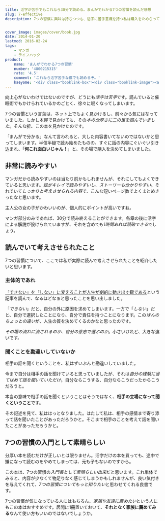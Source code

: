 ```yaml
---
title: 活字が苦手でもこれなら30分で読める。まんがでわかる7つの習慣を読んだ感想
slug: 7-effective
description: 7つの習慣に興味は持ちつつも、活字に苦手意識を持つ私は購入をためらっていました。そんなときにこの本に出会いました。マンガなので非常に読みやすいです。7つの習慣の布教本としても有効なのではないでしょうか？


cover_image: images/cover/book.jpg
date: 2014-01-20
lastmod: 2016-02-24
tags: 
    - マンガ
    - ライフハック
product:
    name: 'まんがでわかる7つの習慣'
    number: '4800215315'
    rate: '4.5'
    comment: 'これなら活字苦手な僕でも読めるぞ。'
    kaeyome: '<div class="booklink-box"><div class="booklink-image"><a href="http://www.amazon.co.jp/exec/obidos/asin/4800215315/illusionspace-22/" rel="nofollow" target="_blank"><img src="http://ecx.images-amazon.com/images/I/51vKJar6zKL._SL160_.jpg" style="border: none;" /></a></div><div class="booklink-info"><div class="booklink-name"><a href="http://www.amazon.co.jp/exec/obidos/asin/4800215315/illusionspace-22/" rel="nofollow" target="_blank">まんがでわかる7つの習慣</a><div class="booklink-powered-date">posted with <a href="http://yomereba.com" rel="nofollow" target="_blank">ヨメレバ</a></div></div><div class="booklink-detail">フランクリン・コヴィー・ジャパン 宝島社 2013-10-11    </div><div class="booklink-link2"><div class="shoplinkamazon"><a href="http://www.amazon.co.jp/exec/obidos/asin/4800215315/illusionspace-22/" rel="nofollow" target="_blank" title="アマゾン" >Amazonで購入</a></div><div class="shoplinkrakuten"><a href="http://hb.afl.rakuten.co.jp/hgc/11acbc01.369b1bf6.11acbc02.cabf9fe9/?pc=http%3A%2F%2Fbooks.rakuten.co.jp%2Frb%2F12505149%2F%3Fscid%3Daf_ich_link_urltxt%26m%3Dhttp%3A%2F%2Fm.rakuten.co.jp%2Fev%2Fbook%2F" rel="nofollow" target="_blank" title="楽天ブックス" >楽天ブックスで購入</a></div>                  	  <div class="shoplinkkino"><a href="http://ck.jp.ap.valuecommerce.com/servlet/referral?sid=3085416&pid=882196163&vc_url=http%3A%2F%2Fwww.kinokuniya.co.jp%2Ff%2Fdsg-01-9784800215314" target="_blank" title="kino" >紀伊國屋書店で購入<img src="http://ad.jp.ap.valuecommerce.com/servlet/gifbanner?sid=3085416&pid=882196163" height="1" width="1" border="0"></a></div>	  	  	</div></div><div class="booklink-footer"></div></div>'
---
```


向上心がないわけではないのですが、どうにも<em>活字は苦手</em>です。読んでいると催眠術でもかけられているかのごとく、徐々に眠くなってしまいます。

7つの習慣という言葉は、ネット上でもよく見かけるし、前々から気にはなっていました。しかし本屋で見かけても、その<em>本の分厚さに二の足を踏んでいました</em>。そんな折、この本を見かけたのです。

「まんがで分かる」なんて言われると、大した内容書いてないのではないかと思ってしまいます。半信半疑で読み始めたものの、すぐに話の内容にぐいぐい引き込まれ、「<strong>何これ面白いじゃん！</strong>」と、その場で購入を決めてしまいました。


## 非常に読みやすい


マンガだから読みやすいのは当たり前かもしれませんが、それにしてもよくできていると思います。<em>絵がキレイで読みやすいし、ストーリーも分かりやすい</em>。それでいて<em>しっかりと考えさせられる内容</em>で、こんな短いページ数でよくまとめきったなと思います。

主人公の女の子がかわいいのが、個人的にポイントが高いですね。

マンガ部分のみであれば、30分で読み終えることができます。各章の後に活字による解説が設けられていますが、それを含めても<em>1時間あれば読破できる</em>でしょう。


## 読んでいて考えさせられたこと


7つの習慣について、ここでは私が実際に読んで考えさせられたことを紹介したいと思います。


### 主体的であれ


<a href="http://www.ttcbn.net/no_second_life/archives/38483" target="_blank">「できない」を「しない」に変えることが人生が劇的に動き出す鍵である</a>という記事を読んで、なるほどなぁと思ったことを思い出しました。

「<em>できない</em>」だと、自分の外に原因を求めてしまいます。一方で「<em>しない</em>」だと、自分で選択したことになり、自分で責任を持つことになります。この<em>ほんのちょっとの違い</em>が、人生の質を決めてくるのかなと思ったのです。

<em>その場の流れに流されるのか、自分の意志で選ぶのか</em>。小さいけれど、大きな違いです。


### 聞くことを勘違いしていないか


相手の話を聞くということを、私はずいぶんと勘違いしていました。

今まで自分は相手の話を聞けていると思っていましたが、それは<em>自分の経験に当てはめて話を聞いていただけ</em>。自分ならこうする、自分ならこうだったからこうだろうと。

本当の意味で相手の話を聞くということはそうではなく、<strong>相手の立場になって聞くということ</strong>です。

その記述を見て、私ははっとなりました。はたして私は、相手の感情まで寄り添って話を聞いたことがあっただろうかと。そこまで相手のことを考えて話を聞いたことがあっただろうかと。


## 7つの習慣の入門として素晴らしい


分厚い本を読むだけが正しいとは限りません。活字だけの本を買っても、途中で嫌になって読むのをやめてしまっては、元も子もないのですから。

この本は、7つの習慣の<em>入門書として素晴らしい出来</em>だと思います。これ単体でみると、内容が少なくて物足りなく感じてしまうかもしれませんが、良い気付きを与えてくれて、<em>7つの習慣についてもっと知りたい</em>と思わせてくれる良書です。

7つの習慣が気になっている人にはもちろん、<em>家族や友達に薦めたい</em>という人にもこの本はおすすめです。居間に1冊置いておいて、<strong>それとなく家族に薦めてみる</strong>なんて使い方もいいのではないでしょうか。


  